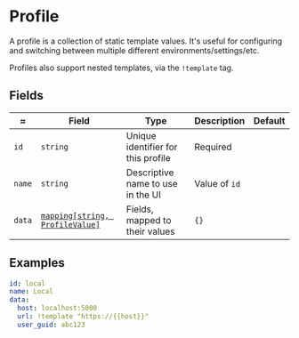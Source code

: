 # Profile

A profile is a collection of static template values. It's useful for configuring and switching between multiple different environments/settings/etc.

Profiles also support nested templates, via the `!template` tag.

## Fields

| ≈      | Field                                                 | Type                               | Description   | Default |
| ------ | ----------------------------------------------------- | ---------------------------------- | ------------- | ------- |
| `id`   | `string`                                              | Unique identifier for this profile | Required      |
| `name` | `string`                                              | Descriptive name to use in the UI  | Value of `id` |
| `data` | [`mapping[string, ProfileValue]`](./profile_value.md) | Fields, mapped to their values     | `{}`          |

## Examples

```yaml
id: local
name: Local
data:
  host: localhost:5000
  url: !template "https://{{host}}"
  user_guid: abc123
```
